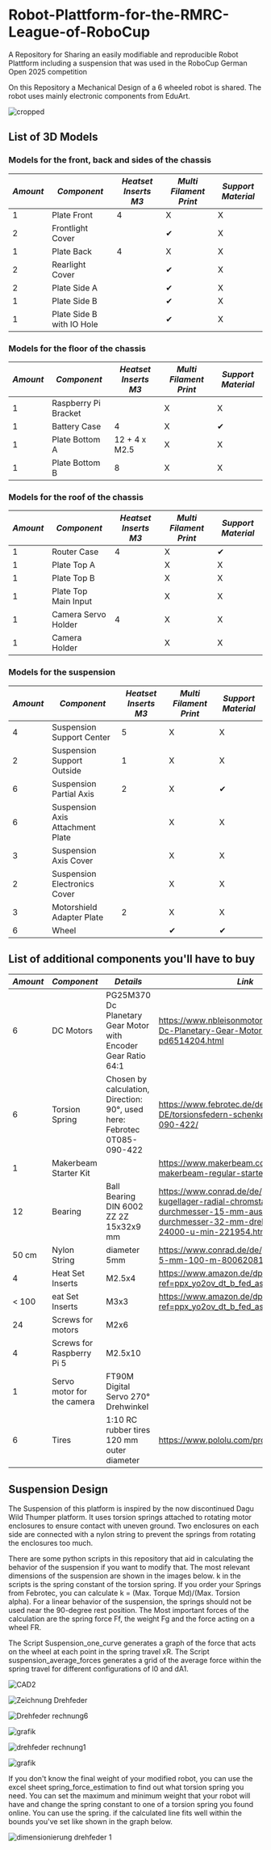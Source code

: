 # Robot-Plattform-for-the-RMRC-League-of-RoboCup
A Repository for Sharing an easily modifiable and reproducible Robot Plattform including a suspension that was used in the RoboCup German Open 2025 competition

On this Repository a Mechanical Design of a 6 wheeled robot is shared. The robot uses mainly electronic components from EduArt.

![cropped](https://github.com/user-attachments/assets/b1ea88df-4692-45f4-b61a-3d2ad12f5f8c)


## List of 3D Models
### Models for the front, back and sides of the chassis
|*Amount* | *Component* | *Heatset Inserts M3* | *Multi Filament Print* | *Support Material* | 
| ----- | ----- | ----- | ----- | ----- |
| 1 | Plate Front | 4 | X | X |
|2|Frontlight Cover||✔|X|
|1|Plate Back|4|X|X|
|2|Rearlight Cover||✔|X|
|2|Plate Side A||✔|X|
|1|Plate Side B||✔|X|
|1|Plate Side B with IO Hole||✔|X|

### Models for the floor of the chassis
|*Amount* | *Component* | *Heatset Inserts M3* | *Multi Filament Print* | *Support Material* | 
| ----- | ----- | ----- | ----- | ----- |
|1|Raspberry Pi Bracket||X|X|
|1|Battery Case|4|X|✔|
|1|Plate Bottom A|12 + 4 x M2.5|X|X|
|1|Plate Bottom B|8|X|X|

### Models for the roof of the chassis
|*Amount* | *Component* | *Heatset Inserts M3* | *Multi Filament Print* | *Support Material* | 
| ----- | ----- | ----- | ----- | ----- |
|1|Router Case|4|X|✔|
|1|Plate Top A||X|X|
|1|Plate Top B||X|X|
|1|Plate Top Main Input||X|X|
|1|Camera Servo Holder|4|X|X|
|1|Camera Holder||X|X|

### Models for the suspension
|*Amount* | *Component* | *Heatset Inserts M3* | *Multi Filament Print* | *Support Material* | 
| ----- | ----- | ----- | ----- | ----- |
|4|Suspension Support Center|5|X|X|
|2|Suspension Support Outside|1|X|X|
|6|Suspension Partial Axis|2|X|✔|
|6|Suspension Axis Attachment Plate||X|X|
|3|Suspension Axis Cover||X|X|
|2|Suspension Electronics Cover||X|X|
|3|Motorshield Adapter Plate|2|X|X|
|6|Wheel||✔|✔|

## List of additional components you'll have to buy
| *Amount* | *Component* | *Details* | *Link* |
| ---- | ---- | ---- | ---- |
| 6 | DC Motors | PG25M370 Dc Planetary Gear Motor with Encoder Gear Ratio 64:1 | https://www.nbleisonmotor.com/PG222238-Dc-Planetary-Gear-Motor-pd6514204.html |
| 6 | Torsion Spring | Chosen by calculation, Direction: 90°, used here: Febrotec 0T085-090-422 | https://www.febrotec.de/de-DE/torsionsfedern-schenkelfedern/0t085-090-422/ |
| 1 | Makerbeam Starter Kit |  | https://www.makerbeam.com/makerbeam-makerbeam-regular-starter-kit-black.html |
| 12 | Bearing | Ball Bearing DIN 6002 ZZ 2Z 15x32x9 mm | https://www.conrad.de/de/p/reely-kugellager-radial-chromstahl-innen-durchmesser-15-mm-aussen-durchmesser-32-mm-drehzahl-max-24000-u-min-221954.html |
| 50 cm | Nylon String | diameter 5mm | https://www.conrad.de/de/p/nylonfaden-0-5-mm-100-m-800620811.html |
| 4 | Heat Set Inserts | M2.5x4 | https://www.amazon.de/dp/B09J91JWGM?ref=ppx_yo2ov_dt_b_fed_asin_title&th=1 |
| < 100 | eat Set Inserts | M3x3 | https://www.amazon.de/dp/B09FXNX6WF?ref=ppx_yo2ov_dt_b_fed_asin_title&th=1 |
| 24 | Screws for motors | M2x6 | |
| 4 | Screws for Raspberry Pi 5 | M2.5x10 | |
| 1 | Servo motor for the camera | FT90M Digital Servo  270° Drehwinkel | |
| 6 | Tires | 1:10 RC rubber tires  120 mm outer diameter | https://www.pololu.com/product/1557 |

## Suspension Design
The Suspension of this platform is inspired by the now discontinued Dagu Wild Thumper platform. It uses torsion springs attached to rotating motor enclosures to ensure contact with uneven ground.  Two enclosures on each side are connected with a nylon string to prevent the springs from rotating the enclosures too much.

There are some python scripts in this repository that aid in calculating the behavior of the suspension if you want to modify that. The most relevant dimensions of the suspension are shown in the images below. k in the scripts is the spring constant of the torsion spring. If you order your Springs from Febrotec, you can calculate k = (Max. Torque Md)/(Max. Torsion alpha). For a linear behavior of the suspension, the springs should not be used near the 90-degree rest position. The Most important forces of the calculation are the spring force Ff, the weight Fg and the force acting on a wheel FR.


The Script Suspension_one_curve generates a graph of the force that acts on the wheel at each point in the spring travel xR.
The Script suspension_average_forces generates a grid of the average force within the spring travel for different configurations of l0 and dA1.

![CAD2](https://github.com/user-attachments/assets/03fb73bc-9c84-45e7-8580-940ad7cc6551)

![Zeichnung Drehfeder](https://github.com/user-attachments/assets/3a0ef095-6685-4e1b-9a83-0668fa1710ab)

![Drehfeder rechnung6](https://github.com/user-attachments/assets/0971276f-1b84-4c19-88c0-0b428a76e90b)

![grafik](https://github.com/user-attachments/assets/d3e35d55-3ffb-49d6-9122-d38af80c7c0c)

![drehfeder rechnung1](https://github.com/user-attachments/assets/72ec0d4e-0247-4e41-82c7-84d21729771b)

![grafik](https://github.com/user-attachments/assets/14fad3c2-0e1d-402e-a916-67aca63b9fde)

If you don't know the final weight of your modified robot, you can use the excel sheet spring_force_estimation to find out what torsion spring you need. You can set the maximum and minimum weight that your robot will have and change the spring constant to one of a torsion spring you found online. You can use the spring. if the calculated line fits well within the bounds you've set like shown in the graph below.

![dimensionierung drehfeder 1](https://github.com/user-attachments/assets/0acc0c98-3cea-47d9-823c-0f37b4e687f3)

